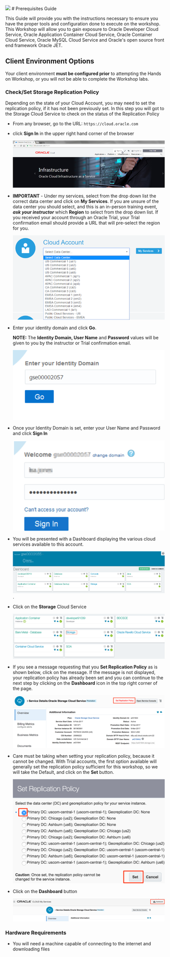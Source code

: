 <img class="float-right" src="https://oracle.github.io/learning-library/workshops/common-content/images/touch-the-cloud/ttc-logo.png" width="200">
# Prerequisites Guide

This Guide will provide you with the instructions necessary to ensure you have the proper tools and configuration done to execute on the workshop. This Workshop will allow you to gain exposure to Oracle Developer Cloud Service, Oracle Application Container Cloud Service, Oracle Container Cloud Service, Oracle MySQL Cloud Service and Oracle's open source front end framework Oracle JET.

## Client Environment Options

Your client environment **must be configured prior** to attempting the Hands on Workshop, or you will not be able to complete the Workshop labs.

### Check/Set Storage Replication Policy
Depending on the state of your Cloud Account, you may need to set the replication policy, if it has not been previously set. In this step you will got to the Storage Cloud Service to check on the status of the Replication Policy

- From any browser, go to the URL:
    `https://cloud.oracle.com`

- click **Sign In** in the upper right hand corner of the browser

    ![](images/100/Picture100-1.png)

- **IMPORTANT** - Under my services, select from the drop down list the correct data center and click on **My Services**. If you are unsure of the data center you should select, and this is an in-person training event, ***ask your instructor*** which **Region** to select from the drop down list. If you received your account through an Oracle Trial, your Trial confirmation email should provide a URL that will pre-select the region for you.

    ![](images/100/Picture100-2.png)

- Enter your identity domain and click **Go**.

    **NOTE:** The **Identity Domain, User Name** and **Password** values will be given to you by the instructor or Trial confirmation email.

    ![](images/100/Picture100-3.png)

- Once your Identity Domain is set, enter your User Name and Password and click **Sign In**


    ![](images/100/Picture100-3.5.png)

- You will be presented with a Dashboard displaying the various cloud services available to this account.

    ![](images/100/Picture100-4.png). 

- Click on the **Storage** Cloud Service

    ![](images/100/Picture-01.png)

- If you see a message requesting that you **Set Replication Policy** as is shown below, click on the message. If the message is not displayed, your replication policy has already been set and you can continue to the next step by clicking on the **Dashboard** icon in the top right corner of the page.

    ![](images/100/Picture-02.png)

- Care must be taking when setting your replication policy, because it cannot be changed. With Trial accounts, the first option available will generally set the replication policy sufficient for this workshop, so we will take the Default, and click on the **Set** button. 

    ![](images/100/Picture-03.png)

- Click on the **Dashboard** button

    ![](images/100/Picture-04.png)

### Hardware Requirements

- You will need a machine capable of connecting to the internet and downloading files
